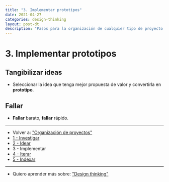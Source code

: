 ```yaml
---
title: "3. Implementar prototipos"
date: 2021-04-27
categories: design-thinking
layout: post-dt
description: "Pasos para la organización de cualquier tipo de proyecto."
---
```


# 3. Implementar prototipos

## Tangibilizar ideas

- Seleccionar la idea que tenga mejor propuesta de valor y convertirla en **prototipo**.

## Fallar

- **Fallar** barato, **fallar** rápido.

***

- Volver a: ["Organización de proyectos"](organizar-proyectos-0)
- [1 - Investigar](organizar-proyectos-1)
- [2 - Idear](organizar-proyectos-2)
- 3 - Implementar
- [4 - Iterar](organizar-proyectos-4)
- [5 - Indexar](organizar-proyectos-5)

***

- Quiero aprender más sobre: ["Design thinking"](../00/design-thinking)
